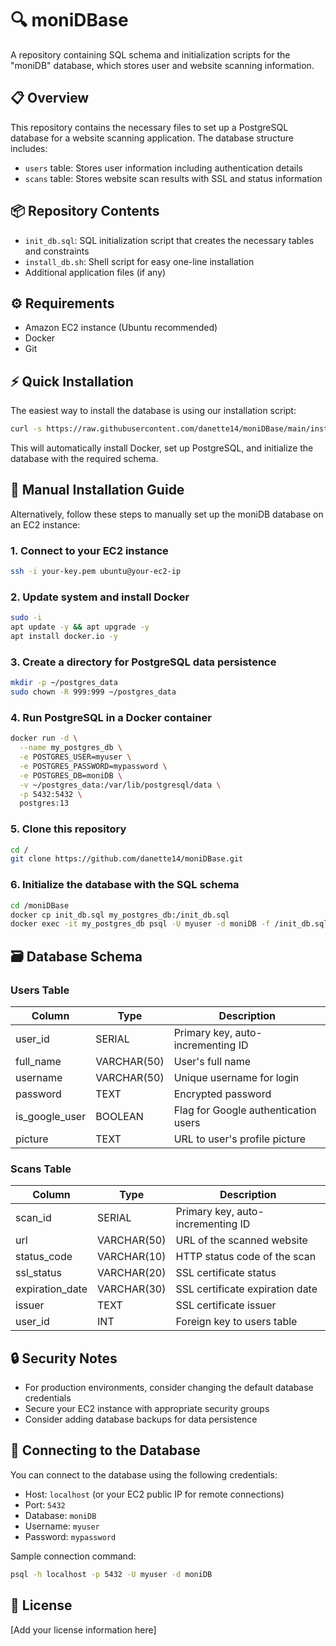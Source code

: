 # 🔍 moniDBase

A repository containing SQL schema and initialization scripts for the "moniDB" database, which stores user and website scanning information.

## 📋 Overview

This repository contains the necessary files to set up a PostgreSQL database for a website scanning application. The database structure includes:

- `users` table: Stores user information including authentication details
- `scans` table: Stores website scan results with SSL and status information

## 📦 Repository Contents

- `init_db.sql`: SQL initialization script that creates the necessary tables and constraints
- `install_db.sh`: Shell script for easy one-line installation
- Additional application files (if any)

## ⚙️ Requirements

- Amazon EC2 instance (Ubuntu recommended)
- Docker
- Git

## ⚡ Quick Installation

The easiest way to install the database is using our installation script:

```bash
curl -s https://raw.githubusercontent.com/danette14/moniDBase/main/install_db.sh | bash
```

This will automatically install Docker, set up PostgreSQL, and initialize the database with the required schema.

## 📝 Manual Installation Guide

Alternatively, follow these steps to manually set up the moniDB database on an EC2 instance:

### 1. Connect to your EC2 instance

```bash
ssh -i your-key.pem ubuntu@your-ec2-ip
```

### 2. Update system and install Docker

```bash
sudo -i
apt update -y && apt upgrade -y
apt install docker.io -y
```

### 3. Create a directory for PostgreSQL data persistence

```bash
mkdir -p ~/postgres_data
sudo chown -R 999:999 ~/postgres_data
```

### 4. Run PostgreSQL in a Docker container

```bash
docker run -d \
  --name my_postgres_db \
  -e POSTGRES_USER=myuser \
  -e POSTGRES_PASSWORD=mypassword \
  -e POSTGRES_DB=moniDB \
  -v ~/postgres_data:/var/lib/postgresql/data \
  -p 5432:5432 \
  postgres:13
```

### 5. Clone this repository

```bash
cd /
git clone https://github.com/danette14/moniDBase.git
```

### 6. Initialize the database with the SQL schema

```bash
cd /moniDBase
docker cp init_db.sql my_postgres_db:/init_db.sql
docker exec -it my_postgres_db psql -U myuser -d moniDB -f /init_db.sql
```

## 🗃️ Database Schema

### Users Table

| Column        | Type          | Description                            |
|---------------|---------------|----------------------------------------|
| user_id       | SERIAL        | Primary key, auto-incrementing ID      |
| full_name     | VARCHAR(50)   | User's full name                       |
| username      | VARCHAR(50)   | Unique username for login              |
| password      | TEXT          | Encrypted password                     |
| is_google_user| BOOLEAN       | Flag for Google authentication users   |
| picture       | TEXT          | URL to user's profile picture          |

### Scans Table

| Column          | Type          | Description                          |
|-----------------|---------------|--------------------------------------|
| scan_id         | SERIAL        | Primary key, auto-incrementing ID    |
| url             | VARCHAR(50)   | URL of the scanned website           |
| status_code     | VARCHAR(10)   | HTTP status code of the scan         |
| ssl_status      | VARCHAR(20)   | SSL certificate status               |
| expiration_date | VARCHAR(30)   | SSL certificate expiration date      |
| issuer          | TEXT          | SSL certificate issuer               |
| user_id         | INT           | Foreign key to users table           |

## 🔒 Security Notes

- For production environments, consider changing the default database credentials
- Secure your EC2 instance with appropriate security groups
- Consider adding database backups for data persistence

## 🔌 Connecting to the Database

You can connect to the database using the following credentials:
- Host: `localhost` (or your EC2 public IP for remote connections)
- Port: `5432`
- Database: `moniDB`
- Username: `myuser`
- Password: `mypassword`

Sample connection command:
```bash
psql -h localhost -p 5432 -U myuser -d moniDB
```

## 📜 License

[Add your license information here]
